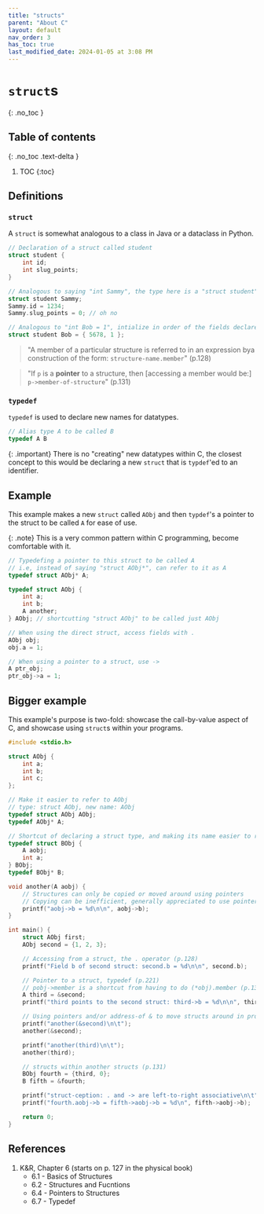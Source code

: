 ```yaml
---
title: "structs"
parent: "About C"
layout: default
nav_order: 3
has_toc: true
last_modified_date: 2024-01-05 at 3:08 PM
---
```


# `struct`s
{: .no_toc }

## Table of contents
{: .no_toc .text-delta }

1. TOC
{:toc}

## Definitions

### `struct`
A `struct` is somewhat analogous to a class in Java or a dataclass in Python.

```c
// Declaration of a struct called student
struct student {
    int id;
    int slug_points;
}

// Analogous to saying "int Sammy", the type here is a "struct student"
struct student Sammy;
Sammy.id = 1234;
Sammy.slug_points = 0; // oh no

// Analogous to "int Bob = 1", intialize in order of the fields declared in the struct definition
struct student Bob = { 5678, 1 };
```

> "A member of a particular structure is referred to in an expression bya construction of the form: `structure-name.member`" (p.128)

> "If `p` is a **pointer** to a structure, then [accessing a member would be:] `p->member-of-structure`" (p.131)

### `typedef`
`typedef` is used to declare new names for datatypes.

```c
// Alias type A to be called B
typedef A B
```

{: .important}
There is no "creating" new datatypes within C, the closest concept to this would be declaring a new `struct` that is `typdef`'ed to an identifier.

## Example

This example makes a new `struct` called `AObj` and then `typdef`'s a pointer to the struct to be called `A` for ease of use.

{: .note}
This is a very common pattern within C programming, become comfortable with it.

```c
// Typedefing a pointer to this struct to be called A
// i.e, instead of saying "struct AObj*", can refer to it as A
typedef struct AObj* A;

typedef struct AObj {
    int a;
    int b;
    A another;
} AObj; // shortcutting "struct AObj" to be called just AObj

// When using the direct struct, access fields with .
AObj obj;
obj.a = 1;

// When using a pointer to a struct, use ->
A ptr_obj;
ptr_obj->a = 1;
```

## Bigger example

This example's purpose is two-fold: showcase the call-by-value aspect of C, and showcase using `struct`s within your programs.

```c
#include <stdio.h>

struct AObj {
    int a;
    int b;
    int c;
};

// Make it easier to refer to AObj
// type: struct AObj, new name: AObj
typedef struct AObj AObj;
typedef AObj* A;

// Shortcut of declaring a struct type, and making its name easier to reference
typedef struct BObj {
    A aobj;
    int a;
} BObj;
typedef BObj* B;

void another(A aobj) {
    // Structures can only be copied or moved around using pointers
    // Copying can be inefficient, generally appreciated to use pointers
    printf("aobj->b = %d\n\n", aobj->b);
}

int main() {
    struct AObj first;
    AObj second = {1, 2, 3};

    // Accessing from a struct, the . operator (p.128)
    printf("Field b of second struct: second.b = %d\n\n", second.b);

    // Pointer to a struct, typedef (p.221)
    // pobj->member is a shortcut from having to do (*obj).member (p.131)
    A third = &second;
    printf("third points to the second struct: third->b = %d\n\n", third->b);

    // Using pointers and/or address-of & to move structs around in programs
    printf("another(&second)\n\t");
    another(&second);

    printf("another(third)\n\t");
    another(third);

    // structs within another structs (p.131)
    BObj fourth = {third, 0};
    B fifth = &fourth;

    printf("struct-ception: . and -> are left-to-right associative\n\t");
    printf("fourth.aobj->b = fifth->aobj->b = %d\n", fifth->aobj->b);

    return 0;
}
```


## References
1. K&R, Chapter 6 (starts on p. 127 in the physical book)
    * 6.1 - Basics of Structures
    * 6.2 - Structures and Fucntions
    * 6.4 - Pointers to Structures
    * 6.7 - Typedef
